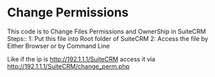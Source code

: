 # Change Permissions
This code is to Change Files Permissions and OwnerShip in SuiteCRM
Steps::
1: Put this file into Root folder of SuiteCRM
2: Access the file by Either Browser or by Command Line

Like if the ip is http://192.1.1.1/SuiteCRM access it via http://192.1.1.1/SuiteCRM/change_perm.php
